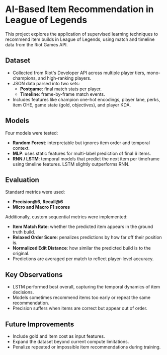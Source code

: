 # AI-Based Item Recommendation in League of Legends

This project explores the application of supervised learning techniques to recommend item builds in League of Legends, using match and timeline data from the Riot Games API.

## Dataset
- Collected from Riot's Developer API across multiple player tiers, mono-champions, and high-ranking players.
- JSON data parsed into two sets:
  - **Postgame**: final match stats per player.
  - **Timeline**: frame-by-frame match events.
- Includes features like champion one-hot encodings, player lane, perks, item OHE, game state (gold, objectives), and player KDA.

## Models
Four models were tested:
- **Random Forest**: interpretable but ignores item order and temporal context.
- **MLP**: uses static features for multi-label prediction of final 6 items.
- **RNN / LSTM**: temporal models that predict the next item per timeframe using timeline features. LSTM slightly outperforms RNN.

## Evaluation
Standard metrics were used:
- **Precision@6**, **Recall@6**
- **Micro and Macro F1 scores**

Additionally, custom sequential metrics were implemented:
- **Item Match Rate**: whether the predicted item appears in the ground truth build.
- **Relaxed Order Score**: penalizes predictions by how far off their position is.
- **Normalized Edit Distance**: how similar the predicted build is to the original.
- Predictions are averaged per match to reflect player-level accuracy.

## Key Observations
- LSTM performed best overall, capturing the temporal dynamics of item decisions.
- Models sometimes recommend items too early or repeat the same recommendation.
- Precision suffers when items are correct but appear out of order.

## Future Improvements
- Include gold and item cost as input features.
- Expand the dataset beyond current compute limitations.
- Penalize repeated or impossible item recommendations during training.
